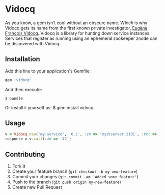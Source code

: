 # Vidocq

As you know, a gem isn't cool without an obscure name. Which is why Vidocq gets its name from the first known private investigator, [Eugène
François Vidocq](http://en.wikipedia.org/wiki/Eug%C3%A8ne_Fran%C3%A7ois_Vidocq).
Vidocq is a library for hunting down service instances. Services that
register as running using an ephemeral zookeeper znode can be discovered
with Vidocq.

## Installation

Add this line to your application's Gemfile:
```ruby
gem 'vidocq'
```

And then execute:

    $ bundle

Or install it yourself as:
    $ gem install vidocq

## Usage
```ruby
v = Vidocq.new('my-service', '0.1', :zk => 'myzkserver:2181', :ttl => 10)
response = v.call(:id => '42')
```

## Contributing

1. Fork it
2. Create your feature branch (`git checkout -b my-new-feature`)
3. Commit your changes (`git commit -am 'Added some feature'`)
4. Push to the branch (`git push origin my-new-feature`)
5. Create new Pull Request
